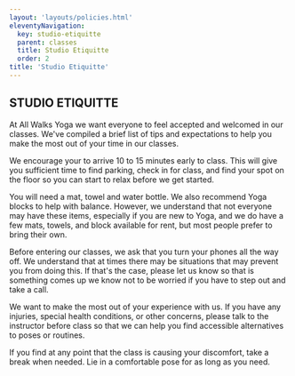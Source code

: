 ```yaml
---
layout: 'layouts/policies.html'
eleventyNavigation:
  key: studio-etiquitte
  parent: classes
  title: Studio Etiquitte
  order: 2
title: 'Studio Etiquitte'
---
```


## STUDIO ETIQUITTE

At All Walks Yoga we want everyone to feel accepted and welcomed in our classes. We've compiled a brief list of tips and expectations to help you make the most out of your time in our classes.

We encourage your to arrive 10 to 15 minutes early to class. This will give you sufficient time to find parking, check in for class, and find your spot on the floor so you can start to relax before we get started.

You will need a mat, towel and water bottle. We also recommend Yoga blocks to help with balance. However, we understand that not everyone may have these items, especially if you are new to Yoga, and we do have a few mats, towels, and block available for rent, but most people prefer to bring their own.

Before entering our classes, we ask that you turn your phones all the way off. We understand that at times there may be situations that may prevent you from doing this. If that's the case, please let us know so that is something comes up we know not to be worried if you have to step out and take a call.

We want to make the most out of your experience with us. If you have any injuries, special health conditions, or other concerns, please talk to the instructor before class so that we can help you find accessible alternatives to poses or routines.

If you find at any point that the class is causing your discomfort, take a break when needed. Lie in a comfortable pose for as long as you need.
